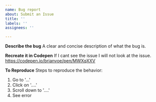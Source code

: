 ```yaml
---
name: Bug report
about: Submit an Issue
title: ''
labels: ''
assignees: ''

---
```


**Describe the bug**
A clear and concise description of what the bug is.

**Recreate it in Codepen**
If I cant see the issue I will not look at the issue.
https://codepen.io/brianvoe/pen/MWXqXXV

**To Reproduce**
Steps to reproduce the behavior:
1. Go to '...'
2. Click on '....'
3. Scroll down to '....'
4. See error
